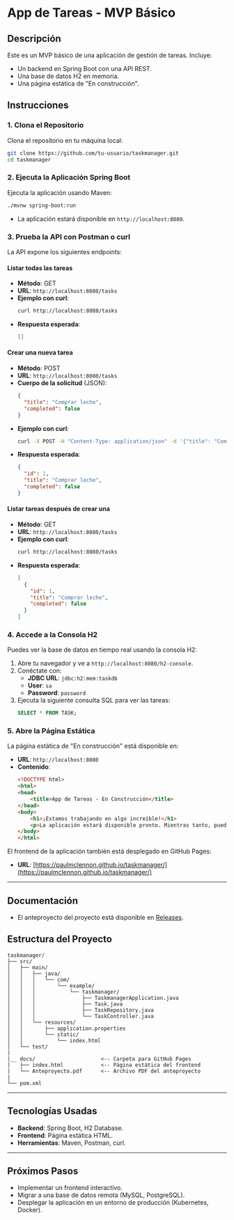 # App de Tareas - MVP Básico

## Descripción
Este es un MVP básico de una aplicación de gestión de tareas. Incluye:
- Un backend en Spring Boot con una API REST.
- Una base de datos H2 en memoria.
- Una página estática de "En construcción".

## Instrucciones

### 1. Clona el Repositorio
Clona el repositorio en tu máquina local:
```bash
git clone https://github.com/tu-usuario/taskmanager.git
cd taskmanager
```

### 2. Ejecuta la Aplicación Spring Boot
Ejecuta la aplicación usando Maven:
```bash
./mvnw spring-boot:run
```
- La aplicación estará disponible en `http://localhost:8080`.

### 3. Prueba la API con Postman o curl
La API expone los siguientes endpoints:

#### **Listar todas las tareas**
- **Método**: GET
- **URL**: `http://localhost:8080/tasks`
- **Ejemplo con curl**:
  ```bash
  curl http://localhost:8080/tasks
  ```
- **Respuesta esperada**:
  ```json
  []
  ```

#### **Crear una nueva tarea**
- **Método**: POST
- **URL**: `http://localhost:8080/tasks`
- **Cuerpo de la solicitud** (JSON):
  ```json
  {
    "title": "Comprar leche",
    "completed": false
  }
  ```
- **Ejemplo con curl**:
  ```bash
  curl -X POST -H "Content-Type: application/json" -d '{"title": "Comprar leche", "completed": false}' http://localhost:8080/tasks
  ```
- **Respuesta esperada**:
  ```json
  {
    "id": 1,
    "title": "Comprar leche",
    "completed": false
  }
  ```

#### **Listar tareas después de crear una**
- **Método**: GET
- **URL**: `http://localhost:8080/tasks`
- **Ejemplo con curl**:
  ```bash
  curl http://localhost:8080/tasks
  ```
- **Respuesta esperada**:
  ```json
  [
    {
      "id": 1,
      "title": "Comprar leche",
      "completed": false
    }
  ]
  ```

### 4. Accede a la Consola H2
Puedes ver la base de datos en tiempo real usando la consola H2:
1. Abre tu navegador y ve a `http://localhost:8080/h2-console`.
2. Conéctate con:
   - **JDBC URL**: `jdbc:h2:mem:taskdb`
   - **User**: `sa`
   - **Password**: `password`
3. Ejecuta la siguiente consulta SQL para ver las tareas:
   ```sql
   SELECT * FROM TASK;
   ```

### 5. Abre la Página Estática
La página estática de "En construcción" está disponible en:
- **URL**: `http://localhost:8080`
- **Contenido**:
  ```html
  <!DOCTYPE html>
  <html>
  <head>
      <title>App de Tareas - En Construcción</title>
  </head>
  <body>
      <h1>¡Estamos trabajando en algo increíble!</h1>
      <p>La aplicación estará disponible pronto. Mientras tanto, puedes probar nuestra API REST.</p>
  </body>
  </html>
  ```

El frontend de la aplicación también está desplegado en GitHub Pages:
- **URL**: [https://paulmclennon.github.io/taskmanager/](https://paulmclennon.github.io/taskmanager/)

---

## Documentación
- El anteproyecto del proyecto está disponible en [Releases](https://github.com/PaulMcLennon/taskmanager/releases).

## Estructura del Proyecto
```
taskmanager/
├── src/
│   ├── main/
│   │   ├── java/
│   │   │   └── com/
│   │   │       └── example/
│   │   │           └── taskmanager/
│   │   │               ├── TaskmanagerApplication.java
│   │   │               ├── Task.java
│   │   │               ├── TaskRepository.java
│   │   │               └── TaskController.java
│   │   └── resources/
│   │       ├── application.properties
│   │       └── static/
│   │           └── index.html
│   └── test/
|
|__ docs/                     <-- Carpeta para GitHub Pages
|   ├── index.html            <-- Página estática del frontend
|   └── Anteproyecto.pdf      <-- Archivo PDF del anteproyecto
|
└── pom.xml
```

---

## Tecnologías Usadas
- **Backend**: Spring Boot, H2 Database.
- **Frontend**: Página estática HTML.
- **Herramientas**: Maven, Postman, curl.

---

## Próximos Pasos
- Implementar un frontend interactivo.
- Migrar a una base de datos remota (MySQL, PostgreSQL).
- Desplegar la aplicación en un entorno de producción (Kubernetes, Docker).

